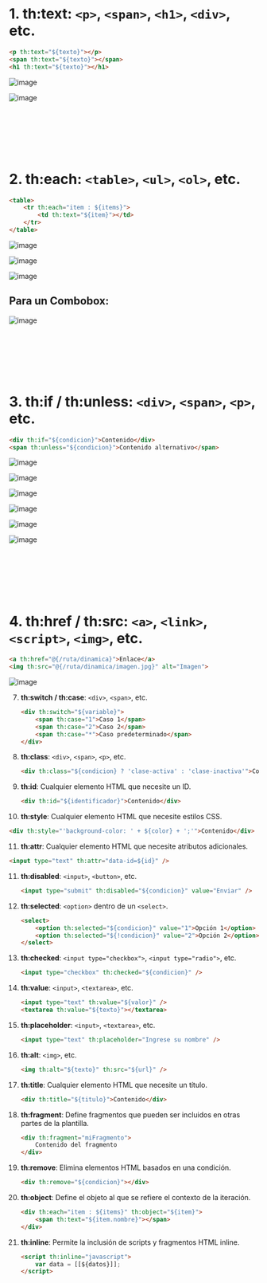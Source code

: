 # 1. **th:text**: `<p>`, `<span>`, `<h1>`, `<div>`, etc.

   ```html
   <p th:text="${texto}"></p>
   <span th:text="${texto}"></span>
   <h1 th:text="${texto}"></h1>
   ```

   ![image](https://github.com/Pierohc/GTICS/assets/133154904/5a47de45-c385-499e-a492-16a88878f792)

   ![image](https://github.com/Pierohc/GTICS/assets/133154904/b6685bb6-75bb-4cd9-a341-30778c58ef6c)


<br>
<br>
<br>
 <br>
 <br>



   

# 2. **th:each**: `<table>`, `<ul>`, `<ol>`, etc.

   ```html
   <table>
       <tr th:each="item : ${items}">
           <td th:text="${item}"></td>
       </tr>
   </table>
   ```

   ![image](https://github.com/Pierohc/GTICS/assets/133154904/68f3423b-220f-4320-83b8-102d270b5d0e)

   ![image](https://github.com/Pierohc/GTICS/assets/133154904/9ae14b0a-537d-40f1-bb87-55a140451616)

   ![image](https://github.com/Pierohc/GTICS/assets/133154904/9ac8029e-32a8-453a-ac7e-77a026c4161b)

  ## Para un Combobox:
  
  ![image](https://github.com/Pierohc/GTICS/assets/133154904/08e8f122-ad72-4254-bc43-bd6e3db78308)



  <br>
<br>
<br>
 <br>
 <br>


# 3. **th:if / th:unless**: `<div>`, `<span>`, `<p>`, etc.

   ```html
   <div th:if="${condicion}">Contenido</div>
   <span th:unless="${condicion}">Contenido alternativo</span>
   ```

![image](https://github.com/Pierohc/GTICS/assets/133154904/7a67330f-3bbd-401b-b034-a0f13b715c60)

![image](https://github.com/Pierohc/GTICS/assets/133154904/222b0b3c-5a77-4bd5-90b2-b67aa143ab8b)

![image](https://github.com/Pierohc/GTICS/assets/133154904/bf11a74c-60a4-44f5-9146-a2a982f0d585)

![image](https://github.com/Pierohc/GTICS/assets/133154904/4894dc26-2c01-41d9-90be-01abbb501d9f)

![image](https://github.com/Pierohc/GTICS/assets/133154904/741e43cc-76ae-4467-b262-fb2445c95e61)

![image](https://github.com/Pierohc/GTICS/assets/133154904/7ed31f30-ca7b-422c-9ad3-1b3705dae69a)

 <br>
<br>
<br>
 <br>
 <br>

# 4. **th:href / th:src**: `<a>`, `<link>`, `<script>`, `<img>`, etc.

   ```html
   <a th:href="@{/ruta/dinamica}">Enlace</a>
   <img th:src="@{/ruta/dinamica/imagen.jpg}" alt="Imagen">
   ```

   ![image](https://github.com/Pierohc/GTICS/assets/133154904/ab580ace-f464-468b-9835-2581348133f2)


7. **th:switch / th:case**: `<div>`, `<span>`, etc.

   ```html
   <div th:switch="${variable}">
       <span th:case="1">Caso 1</span>
       <span th:case="2">Caso 2</span>
       <span th:case="*">Caso predeterminado</span>
   </div>
   ```

8. **th:class**: `<div>`, `<span>`, `<p>`, etc.

   ```html
   <div th:class="${condicion} ? 'clase-activa' : 'clase-inactiva'">Contenido</div>
   ```

9. **th:id**: Cualquier elemento HTML que necesite un ID.

   ```html
   <div th:id="${identificador}">Contenido</div>
   ```

10. **th:style**: Cualquier elemento HTML que necesite estilos CSS.

   ```html
   <div th:style="'background-color: ' + ${color} + ';'">Contenido</div>
   ```

11. **th:attr**: Cualquier elemento HTML que necesite atributos adicionales.

   ```html
   <input type="text" th:attr="data-id=${id}" />
   ```

11. **th:disabled**: `<input>`, `<button>`, etc.

    ```html
    <input type="submit" th:disabled="${condicion}" value="Enviar" />
    ```

12. **th:selected**: `<option>` dentro de un `<select>`.

    ```html
    <select>
        <option th:selected="${condicion}" value="1">Opción 1</option>
        <option th:selected="${!condicion}" value="2">Opción 2</option>
    </select>
    ```

13. **th:checked**: `<input type="checkbox">`, `<input type="radio">`, etc.

    ```html
    <input type="checkbox" th:checked="${condicion}" />
    ```

14. **th:value**: `<input>`, `<textarea>`, etc.

    ```html
    <input type="text" th:value="${valor}" />
    <textarea th:value="${texto}"></textarea>
    ```

15. **th:placeholder**: `<input>`, `<textarea>`, etc.

    ```html
    <input type="text" th:placeholder="Ingrese su nombre" />
    ```

16. **th:alt**: `<img>`, etc.

    ```html
    <img th:alt="${texto}" th:src="${url}" />
    ```

17. **th:title**: Cualquier elemento HTML que necesite un título.

    ```html
    <div th:title="${titulo}">Contenido</div>
    ```

18. **th:fragment**: Define fragmentos que pueden ser incluidos en otras partes de la plantilla.

    ```html
    <div th:fragment="miFragmento">
        Contenido del fragmento
    </div>
    ```

19. **th:remove**: Elimina elementos HTML basados en una condición.

    ```html
    <div th:remove="${condicion}"></div>
    ```

20. **th:object**: Define el objeto al que se refiere el contexto de la iteración.

    ```html
    <div th:each="item : ${items}" th:object="${item}">
        <span th:text="${item.nombre}"></span>
    </div>
    ```

21. **th:inline**: Permite la inclusión de scripts y fragmentos HTML inline.

    ```html
    <script th:inline="javascript">
        var data = [[${datos}]];
    </script>
    ```

